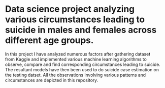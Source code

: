 # Data science project analyzing various circumstances leading to suicide in males and females across different age groups. 

In this project I have analyzed numerous factors after gathering dataset from Kaggle and implemented various machine learning algorithms to observe, compare and find corresponding circumstances leading to suicide. The resultant models have then been used to do suicide case estimation on the testing datset. All the observations involving various patterns and circumstances are depicted in this repository.
